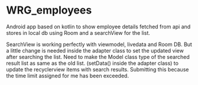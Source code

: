# WRG_employees
Android app based on kotlin to show employee details fetched from api and stores in local db using Room and a searchView for the list. 

SearchView is working perfectly with viewmodel, livedata and Room DB.
But a little change is needed inside the adapter class to set the updated view after searching the list.
Need to make the Model class type of the searched result list as same as the old list. (setData() inside the adapter class) to update the recyclerview items with search results.
Submitting this because the time limit assigned for me has been exceeded.
